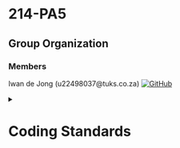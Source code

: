 # 214-PA5

## Group Organization
### Members
<p>
Iwan de Jong (u22498037@tuks.co.za)  <a href="https://github.com/iwandejong" target="_blank"><img alt="GitHub" src="https://img.shields.io/badge/-@iwandejong-181717?style=flat-square&logo=GitHub&logoColor=white"></a>


</p>

<details>
<summary>

<h1>Coding Standards</h1>

</summary>

### 1. Organizational

**1.1. Use a version control system**
- Never keep files checked out for long periods.
- Ensure that checked-in code doesn't break the build.

**1.2. Code Reviews**
- Peer-review other's work so that you understand what is going on and ensure their code isn't breaking your code.

**1.3. File Names**
Filenames should be all lowercase and can include underscores. 

Examples of acceptable file names:

`my_useful_class.cpp`
`myusefulclass.cpp`

### 2. Design Style

**2.1. Give entity *one* cohesive responsibility**
- For each entity, focus on one thing at a time.
- Give each entity (variable, class, function) one well-defined responsibility.
- As the entity grows, the scope increases, but it should not diverge.

**2.2. KISS**
KISS (Keep It Simple Software): 
- Correct is better than fast. 
- Simple is better than complex.
- Clear is better than cute.
- Safe is better than insecure

**2.3. Minimize global and shared data**
Sharing causes contention. Avoid shared data, like global data. This increases coupling which reduces maintainability.

**2.4. Ensure resources are owned by objects**
Never allocate more than one resource (pointer) in a single statement. This eases the process of memory deallocation.

**2.5. Optimize for the reader, not the writer**
More time is spent reading code than writing it.

### 3. Coding Style

**3.1. Use `const`proactively**
`const` (immutable) variables are easier to understand and to track. It's safe and checked at compile time.

**3.2. Declare Variables as locally as possible**
Variables introduce state, and you should have to deal with as little state as possible, with lifetimes as short as possible.

**3.3. Always initialize variables**
This is a common source of C++ bugs. Initialize variables upon definition.

**3.4. Avoid long functions**
Excessively long functions and nested code blocks are often caused by failing to give one function one cohesive responsibility (As explained in **2.1**).

**3.5. Minimize Definitional Dependencies**
Don’t be over-dependent: Don’t #include a definition when it is not needed (or included by its parent anyways).

**3.6. Always write internal #include guards**
Prevent unintended multiple inclusions by using #include guards.

**3.7. Don't use `using namespace std;`**
Rather use a using-declaration which lets you use cout/cin/string without qualification
```c++
using std::cout; 
cout << "Values:";
```

### 4. Functions and Operators
**4.1. Order parameters according to their value, pointer or reference**
Distinguish among input, output, and input/output parameters, and between value and reference parameters.

**4.2. Avoid overloaded operators as far as possible**
Overload operators only for good reasons. It's easy to misuse operator overloading and cause confusion among fellow coders.

### 5. Class Design and Inheritance
**5.1. Use design patterns!**
Because we should xD.

**5.2. Each `new` should be coupled with an `delete`**
Basic thought for memory deallocation.

**5.3. The `#define` guard**
As an example, the file `foo/src/bar/baz.h` in project `foo` should have the following guard:
```c++
#ifndef FOO_BAR_BAZ_H_
#define FOO_BAR_BAZ_H_

...

#endif  // FOO_BAR_BAZ_H_
```

**5.4. Declaration Order**
Within each section, prefer grouping similar kinds of declarations together, and prefer the following order:

- Types and type aliases (typedef, using, enum, nested structs and classes, and friend types)
- (Optionally, for structs only) non-static data members
- Static constants
- Factory functions
- Constructors and assignment operators
- Destructor
- All other functions (static and non-static member functions, and friend functions)
- All other data members (static and non-static)

### 6. Construction, Destruction and Copying ###
**6.1. Define and initialize member variables in the same order**
Agree with your constructor's parameters: member variables are initialized in the order they are declared.

### 7. Error Handling and Exceptions
Prefer using exceptions over `cout`. This keeps the output clean.

### Sources
http://micro-os-plus.github.io/develop/sutter-101/

https://google.github.io/styleguide/cppguide.html

https://stackoverflow.com/questions/1452721/why-is-using-namespace-std-considered-bad-practice
</p>
</details>
